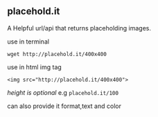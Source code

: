 ## placehold.it

A Helpful url/api that returns placeholding images.

use in terminal

```
wget http://placehold.it/400x400
```

use in html img tag

```
<img src="http://placehold.it/400x400">
```

*height is optional* e.g `placehold.it/100` 

can also provide it format,text and color



